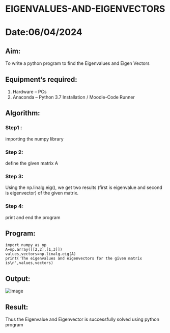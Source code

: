 # EIGENVALUES-AND-EIGENVECTORS

# Date:06/04/2024

## Aim:
To write a python program to find the Eigenvalues and Eigen Vectors

## Equipment’s required:
1. 	Hardware – PCs
2. 	Anaconda – Python 3.7 Installation / Moodle-Code Runner

## Algorithm:
### Step1 : 
importing the numpy library
### Step 2: 
define the given matrix A
### Step 3:
Using the np.linalg.eig(),  we get two results (first is eigenvalue and second is eigenvector) of the given matrix.
### Step 4: 
print and end the program

## Program:
```
import numpy as np
A=np.array([[2,2],[1,3]])
values,vectors=np.linalg.eig(A)
print('The eigenvalues and eigenvectors for the given matrix is\n',values,vectors)
```











## Output:
![image](https://github.com/divyaanbu-143/EIGENVALUES-AND-EIGENVECTORS/assets/155506447/d67ff04e-785d-4afb-93ac-a19ef9863133)

## Result:
Thus the Eigenvalue and Eigenvector is successfully solved using python program
